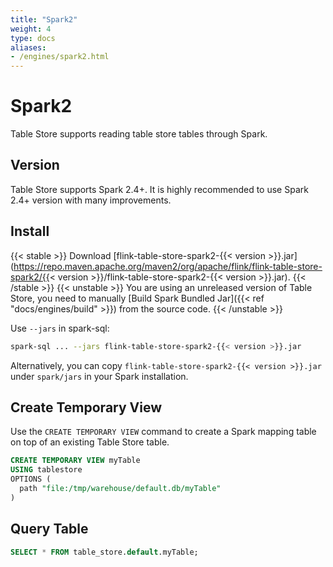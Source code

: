 ```yaml
---
title: "Spark2"
weight: 4
type: docs
aliases:
- /engines/spark2.html
---
```

<!--
Licensed to the Apache Software Foundation (ASF) under one
or more contributor license agreements.  See the NOTICE file
distributed with this work for additional information
regarding copyright ownership.  The ASF licenses this file
to you under the Apache License, Version 2.0 (the
"License"); you may not use this file except in compliance
with the License.  You may obtain a copy of the License at

  http://www.apache.org/licenses/LICENSE-2.0

Unless required by applicable law or agreed to in writing,
software distributed under the License is distributed on an
"AS IS" BASIS, WITHOUT WARRANTIES OR CONDITIONS OF ANY
KIND, either express or implied.  See the License for the
specific language governing permissions and limitations
under the License.
-->

# Spark2

Table Store supports reading table store tables through Spark.

## Version

Table Store supports Spark 2.4+. It is highly recommended to use Spark 2.4+ version with many improvements.

## Install

{{< stable >}}
Download [flink-table-store-spark2-{{< version >}}.jar](https://repo.maven.apache.org/maven2/org/apache/flink/flink-table-store-spark2/{{< version >}}/flink-table-store-spark2-{{< version >}}.jar).
{{< /stable >}}
{{< unstable >}}
You are using an unreleased version of Table Store, you need to manually [Build Spark Bundled Jar]({{< ref "docs/engines/build" >}}) from the source code.
{{< /unstable >}}

Use `--jars` in spark-sql:
```bash
spark-sql ... --jars flink-table-store-spark2-{{< version >}}.jar
```

Alternatively, you can copy `flink-table-store-spark2-{{< version >}}.jar` under `spark/jars` in your Spark installation.

## Create Temporary View

Use the `CREATE TEMPORARY VIEW` command to create a Spark mapping table on top of
an existing Table Store table.

```sql
CREATE TEMPORARY VIEW myTable
USING tablestore
OPTIONS (
  path "file:/tmp/warehouse/default.db/myTable"
)
```

## Query Table

```sql
SELECT * FROM table_store.default.myTable;
```
